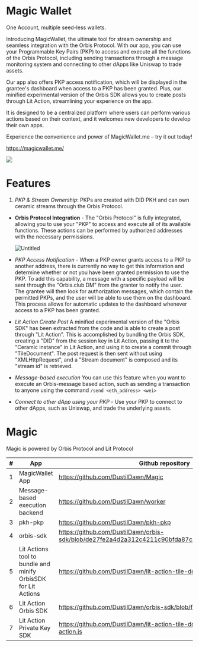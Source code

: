 # Magic Wallet

One Account, multiple seed-less wallets.

Introducing MagicWallet, the ultimate tool for stream ownership and seamless integration with the Orbis Protocol. With our app, you can use your Programmable Key Pairs (PKP) to access and execute all the functions of the Orbis Protocol, including sending transactions through a message monitoring system and connecting to other dApps like Uniswap to trade assets.

Our app also offers PKP access notification, which will be displayed in the grantee's dashboard when access to a PKP has been granted. Plus, our minified experimental version of the Orbis SDK allows you to create posts through Lit Action, streamlining your experience on the app.

It is designed to be a centralized platform where users can perform various actions based on their context, and it welcomes new developers to develop their own apps.

Experience the convenience and power of MagicWallet.me – try it out today!

https://magicwallet.me/

![](https://i.ibb.co/g7t50Kk/untitled.png)


# Features
1. *PKP & Stream Ownership*: PKPs are created with DID PKH and can own ceramic streams through the Orbis Protocol.
- **Orbis Protocol Integration** - The "Orbis Protocol" is fully integrated, allowing you to use your "PKP" to access and execute all of its available functions. These actions can be performed by authorized addresses with the necessary permissions.
    
    ![Untitled](https://i.ibb.co/5WFxP3Z/Untitled.png)
    
- *PKP Access Notification* - When a PKP owner grants access to a PKP to another address, there is currently no way to get this information and determine whether or not you have been granted permission to use the PKP. To add this capability, a message with a specific payload will be sent through the "Orbis.club DM" from the granter to notify the user. The grantee will then look for authorization messages, which contain the permitted PKPs, and the user will be able to use them on the dashboard. This process allows for automatic updates to the dashboard whenever access to a PKP has been granted.

- *Lit Action Create Post* A minified experimental version of the "Orbis SDK" has been extracted from the code and is able to create a post through "Lit Action". This is accomplished by bundling the Orbis SDK, creating a "DID" from the session key in Lit Action, passing it to the "Ceramic instance" in Lit Action, and using it to create a commit through "TileDocument". The post request is then sent without using "XMLHttpRequest", and a "Stream document" is composed and its "stream id" is retrieved.

- *Message-based execution*  You can use this feature when you want to execute an Orbis-message based action, such as sending a transaction to anyone using the command `/send <eth_address> <wei>`

- *Connect to other dApp using your PKP* - Use your PKP to connect to other dApps, such as Uniswap, and trade the underlying assets.

# Magic

Magic is powered by Orbis Protocol and Lit Protocol

| # | App | Github repository | Demo link |
| --- | --- | --- | --- |
| 1 | MagicWallet App | https://github.com/DustilDawn/Magic | https://magicwallet.me/ |
| 2 | Message-based execution backend | https://github.com/DustilDawn/worker | https://api.magicwallet.me/ |
| 3 | pkh-pkp | https://github.com/DustilDawn/pkh-pkp | https://www.npmjs.com/package/pkh-pkp  |
| 4 | orbis-sdk | https://github.com/DustilDawn/orbis-sdk/blob/de27fe2a4d2a312c4211c90bfda87c423fe2c174/index.js#L291 | https://www.npmjs.com/package/orbis-sdk |
| 5 | Lit Actions tool to bundle and minify OrbisSDK for Lit Actions | https://github.com/DustilDawn/lit-action-tile-document |  |
| 6 | Lit Action Orbis SDK | https://github.com/DustilDawn/orbis-sdk/blob/feat/get-session/index.js | https://github.com/DustilDawn/Magic/blob/main/src/server/orbis-sdk.js |
| 7 | Lit Action Private Key SDK | https://github.com/DustilDawn/lit-action-tile-document/blob/main/tile-action.js | https://github.com/DustilDawn/Magic/blob/main/src/server/tile-action.js |
